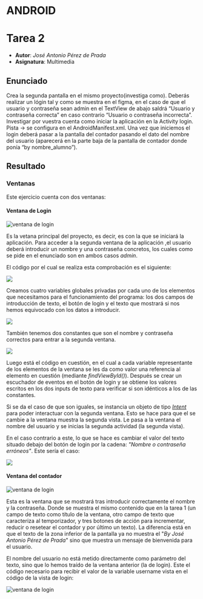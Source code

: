 # ANDROID
# Tarea 2
- **Autor**: *José Antonio Pérez de Prada*
- **Asignatura**: Multimedia

## Enunciado
Crea la segunda pantalla en el mismo proyecto(investiga como). Deberás realizar un lógin tal y como se muestra en el figma, en el caso de que el usuario y contraseña sean admin en el TextView de abajo saldrá “Usuario y contraseña correcta” en caso contrario “Usuario o contraseña incorrecta”. Investigar por vuestra cuenta como iniciar la aplicación en la Activity login. Pista → se configura en el AndroidManifest.xml. Una vez que iniciemos el login deberá pasar a la pantalla del contador pasando el dato del nombre del usuario (aparecerá en la parte baja de la pantalla de contador donde ponía “by nombre_alumno”).

## Resultado
### Ventanas
Este ejercicio cuenta con dos ventanas:

#### Ventana de Login
![ventana de login](resourcesReadme/windowLogin.png)

Es la vetana principal del proyecto, es decir, es con la que se iniciará la aplicación. Para acceder a la segunda ventana de la aplicación ,el usuario deberá introducir un nombre y una contraseña concretos, los cuales como se pide en el enunciado son en ambos casos *admin*.

El código por el cual se realiza esta comprobación es el siguiente: 

![](resourcesReadme/codigoLogin1.png)

Creamos cuatro variables globales privadas por cada uno de los elementos que necesitamos para el funcionamiento del programa: los dos campos de introducción de texto, el botón de login y el texto que mostrará si nos hemos equivocado con los datos a introducir.

![](resourcesReadme/codigoLogin2.png)

También tenemos dos constantes que son el nombre y contraseña correctos para entrar a la segunda ventana.

![](resourcesReadme/codigoLogin3.png)

Luego está el código en cuestión, en el cual a cada variable representante de los elementos de la ventana se les da como valor una referencia al elemento en cuestión (mediante *findViewById()*). Después se crear un escuchador de eventos en el botón de login y se obtiene los valores escritos en los dos inputs de texto para verificar si son idénticos a los de las constantes.

Si se da el caso de que son iguales, se instancia un objeto de tipo [*Intent*](https://developer.android.com/guide/components/intents-filters?hl=es-419) para poder interactuar con la segunda ventana. Esto se hace para que el se cambie a la ventana muestra la segunda vista. Le pasa a la ventana el nombre del usuario y se inicias la segunda actividad (la segunda vista).

En el caso contrario a este, lo que se hace es cambiar el valor del texto situado debajo del botón de login por la cadena: *"Nombre o contraseña erróneos"*. Este sería el caso:

![](resourcesReadme/loginIncorrecto.png)

#### Ventana del contador
![ventana de login](resourcesReadme/windowContador.png)

Esta es la ventana que se mostrará tras introducir correctamente el nombre y la contraseña. Donde se muestra el mismo contenido que en la tarea 1 (un campo de texto como título de la ventana, otro campo de texto que caracteriza al temporizador, y tres botones de acción para incrementar, reducir o resetear el contador y por último un texto). La diferencia está en que el texto de la zona inferior de la pantalla ya no muestra el "*By José Antonio Pérez de Prada*" sino que muestra un mensaje de bienvenida para el usuario.

El nombre del usuario no está metido directamente como parámetro del texto, sino que lo hemos traído de la ventana anterior (la de login). Este el código necesario para recibir el valor de la variable username vista en el código de la vista de login:

![ventana de login](resourcesReadme/codigoContador.png)